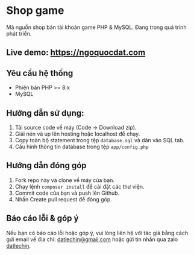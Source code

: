 # Shop game

Mã nguồn shop bán tài khoản game PHP & MySQL. Đang trong quá trình phát triển.

## Live demo: https://ngoquocdat.com

## Yêu cầu hệ thống

- Phiên bản PHP >= 8.x
- MySQL

## Hướng dẫn sử dụng:
1. Tải source code về máy (Code -> Download zip).
2. Giải nén và up lên hosting hoặc localhost để chạy.
3. Copy toàn bộ statement trong tệp `database.sql` và dán vào SQL tab.
4. Cấu hình thông tin database trong tệp `app/config.php`

## Hướng dẫn đóng góp

1. Fork repo này và clone về máy của bạn.
2. Chạy lệnh `composer install` để cài đặt các thư viện.
3. Commit code của bạn và push lên Github.
4. Nhấn Create pull request để đóng góp.

## Báo cáo lỗi & góp ý

Nếu bạn có báo cáo lỗi hoặc góp ý, vui lòng liên hệ với tác giả bằng cách gửi email về địa chỉ: [datlechin@gmail.com](mailto:datlechin@gmail.com) hoặc gửi tin nhắn qua zalo [datlechin](https://zalo.me/datlechin).